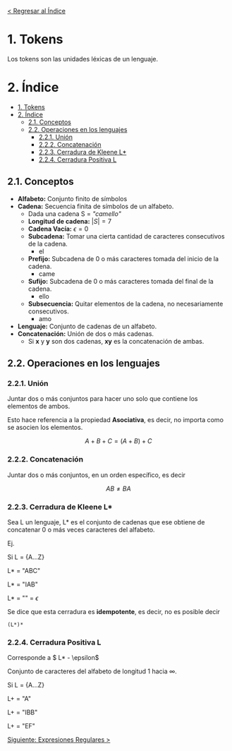 [< Regresar al Índice](README.md)

# 1. Tokens
Los tokens son las unidades léxicas de un lenguaje.

# 2. Índice

- [1. Tokens](#1-tokens)
- [2. Índice](#2-índice)
  - [2.1. Conceptos](#21-conceptos)
  - [2.2. Operaciones en los lenguajes](#22-operaciones-en-los-lenguajes)
    - [2.2.1. Unión](#221-unión)
    - [2.2.2. Concatenación](#222-concatenación)
    - [2.2.3. Cerradura de Kleene L\*](#223-cerradura-de-kleene-l)
    - [2.2.4. Cerradura Positiva L](#224-cerradura-positiva-l)


## 2.1. Conceptos
- **Alfabeto:** Conjunto finito de símbolos
- **Cadena:** Secuencia finita de símbolos de un alfabeto.
    - Dada una cadena S = *"camello"*
    - **Longitud de cadena:** $|S| = 7$ 
    - **Cadena Vacía:** $\epsilon = 0$
    - **Subcadena:** Tomar una cierta cantidad de caracteres consecutivos de la cadena.
        - el
    - **Prefijo:** Subcadena de 0 o más caracteres tomada del inicio de la cadena.
        - came
    - **Sufijo:** Subcadena de 0 o más caracteres tomada del final de la cadena.
        - ello
    - **Subsecuencia:** Quitar elementos de la cadena, no necesariamente consecutivos.
        - amo
- **Lenguaje:** Conjunto de cadenas de un alfabeto.
- **Concatenación:** Unión de dos o más cadenas.
    - Si **x** y **y** son dos cadenas, **xy** es la concatenación de ambas.

## 2.2. Operaciones en los lenguajes

### 2.2.1. Unión
Juntar dos o más conjuntos para hacer uno solo que contiene los elementos de ambos.

Esto hace referencia a la propiedad **Asociativa**, es decir, no importa como se asocien los elementos.

$$
A + B + C = (A + B) + C
$$

### 2.2.2. Concatenación
Juntar dos o más conjuntos, en un orden específico, es decir

$$
AB \neq BA
$$

### 2.2.3. Cerradura de Kleene L*

Sea L un lenguaje, L* es el conjunto de cadenas que ese obtiene de concatenar 0 o más veces caracteres del alfabeto.

Ej.

Si L = {A...Z}

L* = "ABC"

L* = "IAB"

L* = "" = $\epsilon$


Se dice que esta cerradura es **idempotente**, es decir, no es posible decir

```
(L*)*
```

### 2.2.4. Cerradura Positiva L

Corresponde a $ L* - \epsilon$

Conjunto de caracteres del alfabeto de longitud 1 hacia $\infty$.

Si L = {A...Z}

L+ = "A"

L+ = "IBB"

L+ = "EF"

[Siguiente: Expresiones Regulares >](./ExpresionesRegulares.md)